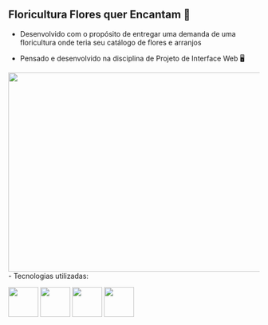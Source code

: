 ## Floricultura Flores quer Encantam 🌻
- Desenvolvido com o propósito de entregar uma demanda de uma floricultura onde teria seu catálogo de flores e arranjos

- Pensado e desenvolvido na disciplina de Projeto de Interface Web 🖥
<img src="https://i.pinimg.com/originals/8f/09/bc/8f09bc1752be3921284f8308ca63c183.jpg" width= 2000px; height= 400px>
- Tecnologias utilizadas:

<img src="https://cdn.jsdelivr.net/gh/devicons/devicon/icons/inkscape/inkscape-original-wordmark.svg" width= 60px> <img src="https://cdn.jsdelivr.net/gh/devicons/devicon/icons/html5/html5-plain-wordmark.svg" width= 60px> <img src="https://cdn.jsdelivr.net/gh/devicons/devicon/icons/css3/css3-plain-wordmark.svg" width= 60px>  <img src="https://cdn.jsdelivr.net/gh/devicons/devicon/icons/bootstrap/bootstrap-plain-wordmark.svg" width= 60px>





